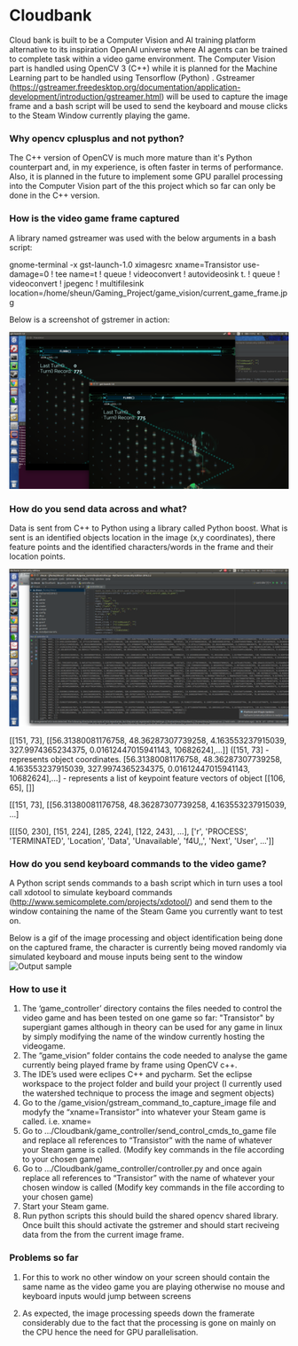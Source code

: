 # Cloudbank
Cloud bank is built to be a Computer Vision and AI training platform alternative to its inspiration OpenAI universe where AI agents can be trained to complete task within a video game environment. The Computer Vision part is handled using OpenCV 3 (C++) while it is planned for the Machine Learning part to be handled using Tensorflow (Python) . Gstreamer (https://gstreamer.freedesktop.org/documentation/application-development/introduction/gstreamer.html) will be used to capture the image frame and a bash script will be used to send the keyboard and mouse clicks to the Steam Window currently playing the game. 

### Why opencv cplusplus and not python?
The C++ version of OpenCV is much more mature than it's Python counterpart and, in my experience, is often faster in terms of performance. Also, it is planned in the future to implement some GPU parallel processing into the Computer Vision part of the this project which so far can only be done in the C++ version.

### How is the video game frame captured
A library named gstreamer was used with the below arguments in a bash script:

gnome-terminal -x gst-launch-1.0 ximagesrc xname=Transistor use-damage=0 ! tee name=t ! queue ! videoconvert ! autovideosink t. ! queue ! videoconvert ! jpegenc ! multifilesink location=/home/sheun/Gaming_Project/game_vision/current_game_frame.jpg 

Below is a screenshot of gstremer in action:

![alt text](https://github.com/SHEUN1/Cloudbank/blob/master/README_IMAGES/Screenshot%20from%202017-08-20%2015:36:49.png)

### How do you send data across and what?
Data is sent from C++ to Python using a library called Python boost. What is sent is an identified objects location in the image (x,y coordinates), there feature points and the identified characters/words in the frame and their location points.

![alt text](https://github.com/SHEUN1/Cloudbank/blob/master/README_IMAGES/Screenshot%20from%202017-08-20%2017:27:25.png)

[[151, 73], [[56.31380081176758, 48.36287307739258, 4.163553237915039, 327.9974365234375, 0.01612447015941143, 10682624],...]]
([151, 73] - represents object coordinates. [56.31380081176758, 48.36287307739258, 4.163553237915039, 327.9974365234375, 0.01612447015941143, 10682624],...] - represents a list of keypoint feature vectors of object 
[[106, 65], []]

[[151, 73], [[56.31380081176758, 48.36287307739258, 4.163553237915039, …]

[[[50, 230], [151, 224], [285, 224], [122, 243], ...], ['r', 'PROCESS', 'TERMINATED', 'Location', 'Data', 'Unavailable', 'f4U,,', 'Next', 'User', ...']]

### How do you send keyboard commands to the video game?
A Python script sends commands to a bash script which in turn uses a tool call xdotool to simulate keyboard commands  (http://www.semicomplete.com/projects/xdotool/) and send them to the window containing the name of the Steam Game you currently want to test on. 


Below is a gif of the image processing and object identification being done on the captured frame, the character is currently being moved randomly via simulated keyboard and mouse inputs  being sent to the window 
 ![Output sample](https://github.com/SHEUN1/Cloudbank/blob/master/README_IMAGES/BoundedBox.gif)

### How to use it
1. The ‘game_controller’ directory contains the files needed to control the video game and has been tested on one game so far: "Transistor" by supergiant games although in theory can be used for any game in linux by simply modifying the name of the window currently hosting the videogame.
2. The “game_vision” folder contains the code needed to analyse the game currently being played frame by frame using OpenCV c++.
3. The IDE’s used were eclipes C++ and pycharm.
Set the eclipse workspace to the project folder and build your project (I currently used the watershed technique to process the image and segment objects) 
4. Go to the /game_vision/gstream_command_to_capture_image file and modyfy the “xname=Transistor” into whatever your Steam game is called.  i.e. xname=<name of window displaying the game>
5. Go to .../Cloudbank/game_controller/send_control_cmds_to_game file and replace all references to “Transistor” with the name of whatever your Steam game is called. (Modify key commands in the file according to your chosen game)
6. Go to .../Cloudbank/game_controller/controller.py and once again replace all references to “Transistor” with the name of whatever your chosen window is called  (Modify key commands in the file according to your chosen game)
7. Start your Steam game. 
8. Run python scripts this should build the shared opencv shared library. Once built this should activate the gstremer and should start reciveing data from the from the current image frame. 

### Problems so far
1. For this to work no other window on your screen should contain the same name as the video game you are playing otherwise no mouse and keyboard inputs would jump between screens

2. As expected, the image processing speeds down the framerate considerably due to the fact that the processing is gone on mainly  on the CPU hence the need for GPU parallelisation. 
   
      

